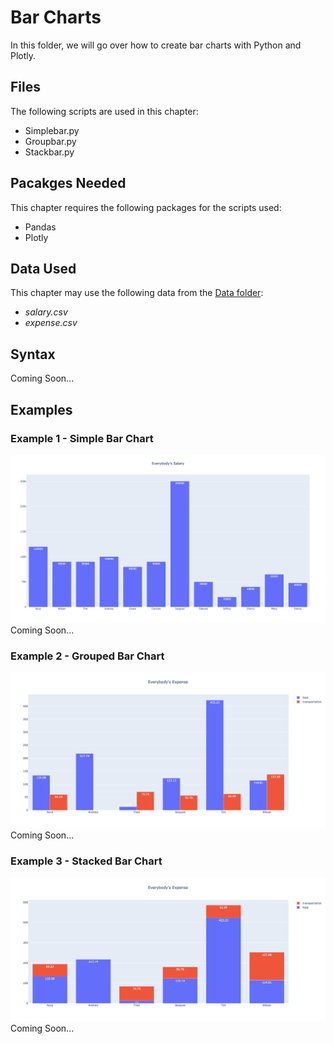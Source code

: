 # Bar Charts
In this folder, we will go over how to create bar charts with Python and Plotly.

## Files
The following scripts are used in this chapter:
<ul>
	<li>Simplebar.py</li>
	<li>Groupbar.py</li>
	<li>Stackbar.py</li>
</ul>

## Pacakges Needed
This chapter requires the following packages for the scripts used:
<ul>
	<li>Pandas</li>
	<li>Plotly</li>
</ul>

## Data Used
This chapter may use the following data from the [Data folder](../Data):
<ul>
	<li><i>salary.csv</i></li>
	<li><i>expense.csv</i></li>
</ul>

## Syntax
Coming Soon...

## Examples
### Example 1 - Simple Bar Chart
<img src='bar.png'>
Coming Soon...

### Example 2 - Grouped Bar Chart
<img src='groupbar.png'>
Coming Soon...

### Example 3 - Stacked Bar Chart
<img src=stackbar.png>
Coming Soon...